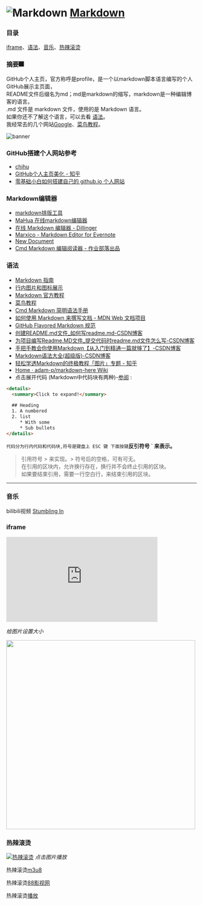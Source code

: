 # ![Markdown](https://camo.githubusercontent.com/04dfaff5144fdc354a5be310db5b15311171e50dc2c7e88c60f0fb290cc77766/68747470733a2f2f7261772e6769746875622e636f6d2f6164616d2d702f6d61726b646f776e2d686572652f6d61737465722f7372632f636f6d6d6f6e2f696d616765732f69636f6e34382e706e67) [Markdown](https://github.com/adam-p/markdown-here/wiki)

### 目录
  [iframe](#iframe)、[语法](#语法)、[音乐](#音乐)、[热辣滚烫](#热辣滚烫 )
### 摘要🎆
  GitHub个人主页，官方称呼是profile，是一个以markdown脚本语言编写的个人GitHub展示主页面，<br> README文件后缀名为md；md是markdown的缩写，markdown是一种编辑博客的语言。<br>.md 文件是 markdown 文件，使用的是 Markdown 语言。<br>
如果你还不了解这个语言，可以去看 [语法](#语法)。<br>我经常去的几个网站[Google][1]、[菜鸟教程][2]。

[1]:http://www.google.com
[2]:https://www.runoob.com/markdown/md-tutorial.html

![banner](https://user-images.githubusercontent.com/23727056/87433896-78ae9700-c607-11ea-9ca6-9cdbe3f67998.jpg)

### GitHub搭建个人网站参考
- [chihu](https://zhuanlan.zhihu.com/p/548396509)
- [GitHub个人主页美化 - 知乎](https://zhuanlan.zhihu.com/p/452561674)
- [零基础小白如何搭建自己的 github.io 个人网站](https://pianfan.github.io)

### Markdown编辑器
- [markdown排版工具](https://markdown.com.cn/editor/)
- [MaHua 在线markdown编辑器](http://mahua.jser.me/)
- [在线 Markdown 编辑器 - Dillinger](https://dillinger.io/)
- [Marxico - Markdown Editor for Evernote](http://marxi.co/)
- [New Document](http://jbt.github.io/markdown-editor/)
- [Cmd Markdown 编辑阅读器 - 作业部落出品](https://www.zybuluo.com/mdeditor)

### 语法
- [Markdown 指南](https://www.markdownguide.org/)
- [行内图片和图标展示](https://pnpdjie.github.io/docs/guides/markdown/icons.html)
- [Markdown 官方教程](https://markdown.com.cn)
- [菜鸟教程](https://www.runoob.com/markdown/md-tutorial.html)
- [Cmd Markdown 简明语法手册](https://www.zybuluo.com/mdeditor?url=https://www.zybuluo.com/static/editor/md-help.markdown#cmd-markdown-%E9%AB%98%E9%98%B6%E8%AF%AD%E6%B3%95%E6%89%8B%E5%86%8C)
- [如何使用 Markdown 来撰写文档 - MDN Web 文档项目](https://developer.mozilla.org/zh-CN/docs/MDN/Writing_guidelines/Howto/Markdown_in_MDN)
- [GitHub Flavored Markdown 规范](https://github.github.com/gfm/)
- [创建README.md文件_如何写readme.md-CSDN博客](https://blog.csdn.net/zhao_jing_bo/article/details/68063070)
- [为项目编写Readme.MD文件_提交代码时readme.md文件怎么写-CSDN博客](https://blog.csdn.net/baochanghong/article/details/51984862)
- [手把手教会你使用Markdown【从入门到精通一篇就够了】-CSDN博客](https://blog.csdn.net/qq_40818172/article/details/126260661)
- [Markdown语法大全(超级版)-CSDN博客](https://blog.csdn.net/weixin_45494811/article/details/104307670)
- [轻松学透Markdown的终极教程「图片」专题 - 知乎](https://zhuanlan.zhihu.com/p/110602456)
- [Home · adam-p/markdown-here Wiki](https://github.com/adam-p/markdown-here/wiki)
- 点击展开代码 (Markdown中代码块有两种)-[参阅](https://blog.csdn.net/qq_40818172/article/details/126260661) : 

```html
<details>
  <summary>Click to expand!</summary>
  
  ## Heading
  1. A numbered
  2. list
     * With some
     * Sub bullets
</details>
```

`代码分为行内代码和代码块,符号是键盘上 ESC 键 下面按键`**反引符号  ` 来表示。**
>引用符号 > 来实现。> 符号后的空格，可有可无。<br>在引用的区块内，允许换行存在，换行并不会终止引用的区块。<br>如果要结束引用，需要一行空白行，来结束引用的区块。

***

### 音乐  
  bilibili视频 [Stumbling In](https://www.bilibili.com/blackboard/html5mobileplayer.html?aid=756698857&bvid=BV1Ar4y1N71z&cid=297390316&autoPlay=true&danmaku=0)
### iframe
<iframe height=225 width=400 src="https://www.bilibili.com/blackboard/html5mobileplayer.html?aid=756698857&bvid=BV1Ar4y1N71z&cid=297390316&autoPlay=true&danmaku=0" frameborder=0   frameborder="0" border="0" marginwidth="0" marginheight="0" scrolling="no" allowfullscreen="allowfullscreen" mozallowfullscreen="mozallowfullscreen" msallowfullscreen="msallowfullscreen" oallowfullscreen="oallowfullscreen" webkitallowfullscreen="webkitallowfullscreen"></iframe>

*给图片设置大小*

<img src="https://user-images.githubusercontent.com/23727056/87433896-78ae9700-c607-11ea-9ca6-9cdbe3f67998.jpg" width="500" height="auto">

### 热辣滚烫  
[![热辣滚烫](https://p2.music.126.net/cuvJ0rksfCvpmQ7EUfewAQ==/109951169336132936.jpg?param=140y140)](https://www.88mv.org/vod-play-id-241896-src-1-num-1.html) 
*点击图片播放*

  热辣滚烫[m3u8](https://hnzy.bfvvs.com/play/meppnM6e/index.m3u8)

  热辣滚烫[88影视网](https://www.88mv.org/?ref=88ys.cn )              

  热辣滚烫[播放](https://zj.jsjinfu.com:8443?url=88ys_9feeOIdVRJWEyQx6fA3y3O209tabinkF6SK9rXglQvSbtspajL%2B7mh0hjgHXny9MYJh5RQlGwY96ph9EsAkZuOvcP73uQGl0Gb79Lw)

